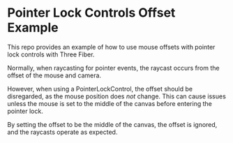 # Pointer Lock Controls Offset Example

This repo provides an example of how to use mouse offsets with pointer lock controls with Three Fiber.

Normally, when raycasting for pointer events, the raycast occurs from the offset of the mouse and camera.

However, when using a PointerLockControl, the offset should be disregarded, as the mouse position does _not_ change. This can cause issues unless the mouse is set to the middle of the canvas before entering the pointer lock.

By setting the offset to be the middle of the canvas, the offset is ignored, and the raycasts operate as expected.